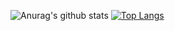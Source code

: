 ![Anurag's github stats](https://github-readme-stats.vercel.app/api?username=TNTWEN&show_icons=true&theme=merko)
[![Top Langs](https://github-readme-stats.vercel.app/api/top-langs/?username=TNTWEN&layout=compact)](https://github.com/anuraghazra/github-readme-stats)
